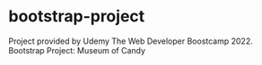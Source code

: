 # bootstrap-project
Project provided by Udemy The Web Developer Boostcamp 2022.<br>
Bootstrap Project: Museum of Candy
